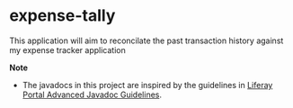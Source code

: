 # expense-tally
This application will aim to reconcilate the past transaction history against my expense tracker application

**Note**
* The javadocs in this project are inspired by the guidelines in [Liferay Portal Advanced Javadoc Guidelines](https://github.com/liferay/liferay-portal/blob/master/readme/ADVANCED_JAVADOC_GUIDELINES.markdown).

